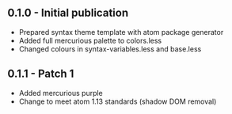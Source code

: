## 0.1.0 - Initial publication
* Prepared syntax theme template with atom package generator
* Added full mercurious palette to colors.less
* Changed colours in syntax-variables.less and base.less

## 0.1.1 - Patch 1
* Added mercurious purple
* Change to meet atom 1.13 standards (shadow DOM removal)
